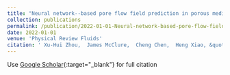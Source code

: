 ```yaml
---
title: "Neural network--based pore flow field prediction in porous media using super resolution"
collection: publications
permalink: /publication/2022-01-01-Neural-network-based-pore-flow-field-prediction-in-porous-media-using-super-resolution
date: 2022-01-01
venue: 'Physical Review Fluids'
citation: ' Xu-Hui Zhou,  James McClure,  Cheng Chen,  Heng Xiao, &quot;Neural network--based pore flow field prediction in porous media using super resolution.&quot; Physical Review Fluids, 2022.'
---
```

Use [Google Scholar](https://scholar.google.com/scholar?q=Neural+network++based+pore+flow+field+prediction+in+porous+media+using+super+resolution){:target="_blank"} for full citation